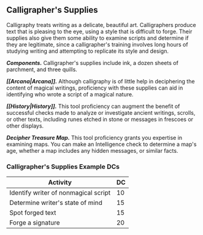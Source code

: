 ## Calligrapher's Supplies
Calligraphy treats writing as a delicate, beautiful art. Calligraphers produce text that is pleasing to the eye, using a style that is difficult to forge. Their supplies also give them some ability to examine scripts and determine if they are legitimate, since a calligrapher's training involves long hours of studying writing and attempting to replicate its style and design.

***Components.*** Calligrapher's supplies include ink, a dozen sheets of parchment, and three quills.

***[[Arcana|Arcana]].*** Although calligraphy is of little help in deciphering the content of magical writings, proficiency with these supplies can aid in identifying who wrote a script of a magical nature.

***[[History|History]].*** This tool proficiency can augment the benefit of successful checks made to analyze or investigate ancient writings, scrolls, or other texts, including runes etched in stone or messages in frescoes or other displays.

***Decipher Treasure Map.*** This tool proficiency grants you expertise in examining maps. You can make an Intelligence check to determine a map's age, whether a map includes any hidden messages, or similar facts.

### Calligrapher's Supplies Example DCs
| Activity | DC |
|---|---|
| Identify writer of nonmagical script | 10 |
| Determine writer's state of mind | 15 |
| Spot forged text | 15 |
| Forge a signature | 20 |